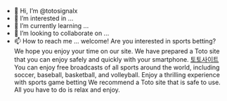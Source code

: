 - 👋 Hi, I’m @totosignalx
- 👀 I’m interested in ...
- 🌱 I’m currently learning ...
- 💞️ I’m looking to collaborate on ...
- 📫 How to reach me ...
welcome! Are you interested in sports betting?
We hope you enjoy your time on our site.
We have prepared a Toto site that you can enjoy safely and quickly with your smartphone.
<a title="토토사이트" href="http://totosignal.net/broadcast">토토사이트</a>
You can enjoy free broadcasts of all sports around the world, including soccer, baseball, basketball, and volleyball. Enjoy a thrilling experience with sports game betting
We recommend a Toto site that is safe to use.
All you have to do is relax and enjoy.
<!---
totosignalx/totosignalx is a ✨ special ✨ repository because its `README.md` (this file) appears on your GitHub profile.
You can click the Preview link to take a look at your changes.
--->
